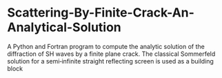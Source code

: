 # Scattering-By-Finite-Crack-An-Analytical-Solution
A Python and Fortran program to compute the analytic solution of the diffraction of SH waves by a finite plane crack. The classical Sommerfeld solution for a semi‐infinite straight reflecting screen is used as a building block 
